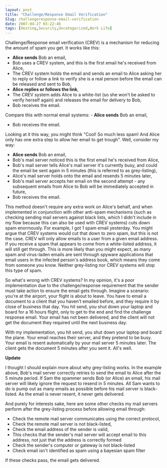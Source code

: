 ```yaml
---
layout: post
title: "Challenge/Response Email Verification"
Slug: challengeresponse-email-verification
date: 2007-04-27 03:22:46
tags: [Hosting,Security,Uncategorized,Work Life]
---
```

Challenge/Response email verification (CREV) is a mechanism for reducing the amount of spam you get. It works like this:

- **Alice sends** Bob an email,
- Bob uses a CREV system, and this is the first email he's received from Alice,
- The CREV system holds the email and sends an email to Alice asking her to reply or follow a link to verify she is a real person before the email can be released and sent to Bob,
- **Alice replies or follows the link**,
- The CREV system adds Alice to a white-list (so she won't be asked to verify herself again) and releases the email for delivery to Bob,
- Bob receives the email.

Compare this with normal email systems: - **Alice sends** Bob an email,
- Bob receives the email.

Looking at it this way, you might think "Cool! So much less spam! And Alice only has one extra step to allow her email to get trough". Well, consider my way:

- **Alice sends** Bob an email,
- Bob's mail server noticed this is the first email he's received from Alice,
- Bob's mail server tells Alice's mail server it's currently busy, and could the email be sent again in 5 minutes (this is referred to as grey-listing),
- Alice's mail server holds onto the email and resends 5 minutes later,
- Bob's mail server accepts her email on the second attempt - any subsequent emails from Alice to Bob will be immediately accepted in future,
- Bob receives the email.

This method doesn't require any extra work on Alice's behalf, and when implemented in conjunction with other anti-spam mechanisms (such as checking sending mail servers against black lists, which I didn't include in my flow because this can also be used with CREV systems) cuts down spam enormously. For example, I got 1 spam email yesterday. You might argue that CREV systems would cut that down to zero spam, but this is not the case. CREV will only allow emails to a user from a given email address. If you receive a spam that appears to come from a white-listed address, it will still get through. This is more likely than you might expect, as many spam and virus-laden emails are sent through spyware applications that email users in the infected person's address book, which means they come from someone you know. Neither grey-listing nor CREV systems will stop this type of spam.

So what's wrong with CREV systems? In my opinion, it's a poor implementation due to the challenge/response requirement that the sender must take action to ensure the email gets through. Imagine a scenario: you're at the airport, your flight is about to leave. You have to email a document to a client that you haven't emailed before, and they require it by close of business that day. You hit send, you shut down your laptop and board for a 16 hours flight, only to get to the end and find the challenge response email. Your email has not been delivered, and the client will not get the document they required until the next business day.

With my implementation, you hit send, you shut down your laptop and board the plane. Your email reaches their server, and they pretend to be busy. Your email is resent automatically by your mail server 5 minutes later. The client gets the document 5 minutes after you sent it. All's well.

**Update**

I thought I should explain more about why grey-listing works. In the example above, Bob's mail server correctly retries to send the email to Alice after the 5 minute period. If Sam the spammer sends Bob (or Alice) an email, his mail server will likely ignore the request to resend in 5 minutes. All Sam wants to do is pump out as many emails as possible before his mail server is black-listed. As the email is never resent, it never gets delivered.

And purely for interests sake, here are some other checks my mail servers perform after the grey-listing process before allowing email through:

- Check the remote mail server communicates using the correct protocol,
- Check the remote mail server is not black-listed,
- Check the email address of the sender is valid,
- This checks that the sender's mail server will accept email to this address, not just that the address is correctly formed
- Check the sender's computer or gateway is not black-listed
- Check email isn't identified as spam using a bayesian spam filter

If these checks pass, the email gets delivered.
